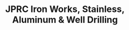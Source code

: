 ---
title: "JPRC Iron Works, Stainless, Aluminum & Well Drilling"
url: /bacoor/jprc-iron-works-stainless-aluminum-and-well-drilling/
shop: trade
---